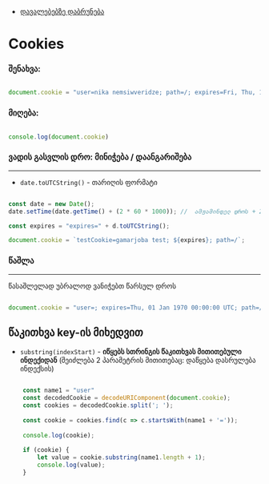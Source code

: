 
- [დავალებებზე დაბრუნება](README.md)

# Cookies

### შენახვა: 

```js

document.cookie = "user=nika nemsiwveridze; path=/; expires=Fri, Thu, 18 Dec 2026 12:00:00 UTC";


```

### მიღება: 

```js

console.log(document.cookie)

```

### ვადის გასვლის დრო: მინიჭება / დაანგარიშება
---

- `date.toUTCString()` - თარიღის ფორმატი

```js

const date = new Date();
date.setTime(date.getTime() + (2 * 60 * 1000)); //  ამჟამინდელ დროს + 2 წუთი

const expires = "expires=" + d.toUTCString();

document.cookie = `testCookie=gamarjoba test; ${expires}; path=/`;

```

### წაშლა
---

წასაშლელად უბრალოდ ვანიჭებთ წარსულ დროს

```js

document.cookie = "user=; expires=Thu, 01 Jan 1970 00:00:00 UTC; path=/;";

```

## წაკითხვა key-ის მიხედვით

- `substring(indexStart)` -  **იწყებს სთრინგის წაკითხვას მითითებული ინდექიდან** (შეიძლება 2 პარამეტრის მითითებაც: დაწყება დასრულება ინდექსის)

```js

    const name1 = "user"
    const decodedCookie = decodeURIComponent(document.cookie);
    const cookies = decodedCookie.split('; ');
    
    const cookie = cookies.find(c => c.startsWith(name1 + '='));
    
    console.log(cookie);
    
    if (cookie) {
        let value = cookie.substring(name1.length + 1);
        console.log(value);
    }

```

